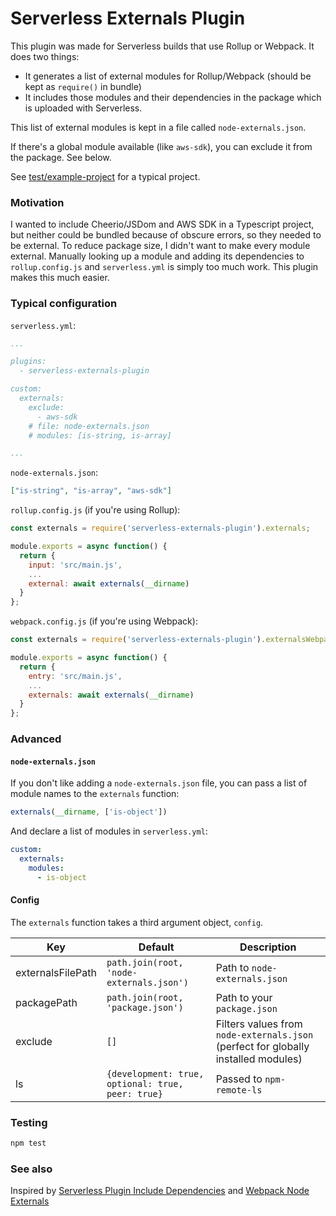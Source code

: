 # Serverless Externals Plugin

This plugin was made for Serverless builds that use Rollup or Webpack. It does two things:

- It generates a list of external modules for Rollup/Webpack (should be kept as `require()` in bundle)
- It includes those modules and their dependencies in the package which is uploaded with Serverless.

This list of external modules is kept in a file called `node-externals.json`.

If there's a global module available (like `aws-sdk`), you can exclude it from the package. See below.

See [test/example-project](test/example-project) for a typical project.

### Motivation

I wanted to include Cheerio/JSDom and AWS SDK in a Typescript project, but neither could be bundled because of obscure errors, so they needed to be external. To reduce package size, I didn't want to make every module external. Manually looking up a module and adding its dependencies to `rollup.config.js` and `serverless.yml` is simply too much work. This plugin makes this much easier.

### Typical configuration

`serverless.yml`:
```yml
...

plugins:
  - serverless-externals-plugin

custom:
  externals:
    exclude:
      - aws-sdk
    # file: node-externals.json
    # modules: [is-string, is-array]

...
```

`node-externals.json`:
```json
["is-string", "is-array", "aws-sdk"]
```

`rollup.config.js` (if you're using Rollup):
```javascript
const externals = require('serverless-externals-plugin').externals;

module.exports = async function() {
  return {
    input: 'src/main.js',
    ...
    external: await externals(__dirname)
  }
};
```

`webpack.config.js` (if you're using Webpack):
```javascript
const externals = require('serverless-externals-plugin').externalsWebpack;

module.exports = async function() {
  return {
    entry: 'src/main.js',
    ...
    externals: await externals(__dirname)
  }
};
```

### Advanced

#### `node-externals.json`

If you don't like adding a `node-externals.json` file, you can pass a list of module names to the `externals` function:

```javascript
externals(__dirname, ['is-object'])
```

And declare a list of modules in `serverless.yml`:

```yml
custom:
  externals:
    modules:
      - is-object
```

#### Config

The `externals` function takes a third argument object, `config`.

Key               | Default                                           | Description
--- | --- | ---
externalsFilePath | `path.join(root, 'node-externals.json')`          | Path to `node-externals.json`
packagePath       | `path.join(root, 'package.json')`                 | Path to your `package.json`
exclude           | `[]`                                              | Filters values from `node-externals.json` (perfect for globally installed modules)
ls                | `{development: true, optional: true, peer: true}` | Passed to `npm-remote-ls`

### Testing

```bash
npm test
```

### See also

Inspired by [Serverless Plugin Include Dependencies](https://github.com/dougmoscrop/serverless-plugin-include-dependencies) and [Webpack Node Externals](https://github.com/liady/webpack-node-externals)
